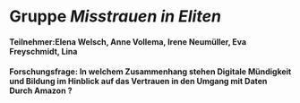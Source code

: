 # Gruppe _Misstrauen in Eliten_
#### Teilnehmer:Elena Welsch, Anne Vollema, Irene Neumüller, Eva Freyschmidt, Lina 
#### Forschungsfrage: In welchem Zusammenhang stehen Digitale Mündigkeit und Bildung im Hinblick auf das Vertrauen in den Umgang mit Daten Durch Amazon ?
